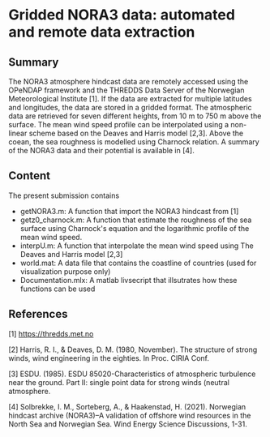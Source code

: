 # Gridded NORA3 data: automated and remote data extraction 


## Summary
The NORA3 atmosphere hindcast data are remotely accessed using the OPeNDAP framework and the THREDDS Data Server of the Norwegian Meteorological Institute [1]. If the data are extracted for multiple latitudes and longitudes, the data are stored in a gridded format. The atmospheric data are retrieved for seven different heights, from 10 m to 750 m  above the surface. The mean wind speed profile can be interpolated using a non-linear scheme based on the Deaves and Harris model [2,3].  Above the coean, the sea roughness is modelled using Charnock relation. A summary of the NORA3 data and their potential is available in [4]. 


## Content

The present submission contains
  - getNORA3.m: A function that import the NORA3 hindcast from [1]
  - getz0_charnock.m: A function that estimate the roughness of the sea surface using Charnock's equation and the logarithmic profile of the mean wind speed.
  - interpU.m: A function that interpolate the mean wind speed using The Deaves and Harris model [2,3]
  - world.mat: A data file that contains the coastline of countries (used for visualization purpose only)
  - Documentation.mlx: A matlab livsecript that illsutrates how these functions can be used 


## References

[1] https://thredds.met.no  

[2] Harris, R. I., & Deaves, D. M. (1980, November). The structure of strong winds, wind engineering in the eighties. In Proc. CIRIA Conf.

[3] ESDU. (1985). ESDU 85020-Characteristics of atmospheric turbulence near the ground. Part II: single point data for strong winds (neutral atmosphere.

[4] Solbrekke, I. M., Sorteberg, A., & Haakenstad, H. (2021). Norwegian hindcast archive (NORA3)–A validation of offshore wind resources in the North Sea and Norwegian Sea. Wind Energy Science Discussions, 1-31.


